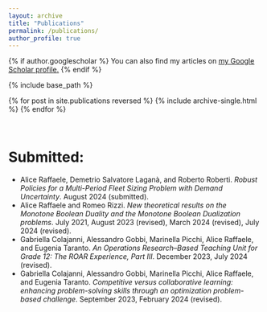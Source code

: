 ```yaml
---
layout: archive
title: "Publications"
permalink: /publications/
author_profile: true
---
```

{% if author.googlescholar %}
  You can also find my articles on <u><a href="{{author.googlescholar}}">my Google Scholar profile</a>.</u>
{% endif %}

{% include base_path %}

{% for post in site.publications reversed %}
  {% include archive-single.html %}
{% endfor %}

&nbsp;

# Submitted:
- Alice Raffaele, Demetrio Salvatore Laganà, and Roberto Roberti. *Robust Policies for a Multi-Period Fleet Sizing Problem with Demand Uncertainty*. August 2024 (submitted).
- Alice Raffaele and Romeo Rizzi. *New theoretical results on the Monotone Boolean Duality and the Monotone Boolean Dualization problems*. July 2021, August 2023 (revised), March 2024 (revised), July 2024 (revised).
- Gabriella Colajanni, Alessandro Gobbi, Marinella Picchi, Alice Raffaele, and Eugenia Taranto. *An Operations Research–Based Teaching Unit for Grade 12: The ROAR Experience, Part III*. December 2023, July 2024 (revised).
- Gabriella Colajanni, Alessandro Gobbi, Marinella Picchi, Alice Raffaele, and Eugenia Taranto. *Competitive versus collaborative learning: enhancing problem-solving skills through an optimization problem-based challenge*. September 2023, February 2024 (revised).

&nbsp;
